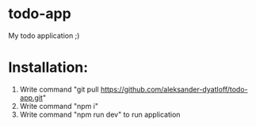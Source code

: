 # todo-app
My todo application ;)

# Installation:
1. Write command "git pull https://github.com/aleksander-dyatloff/todo-app.git"
2. Write command "npm i"
3. Write command "npm run dev" to run application
